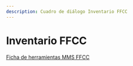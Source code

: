 ```yaml
---
description: Cuadro de diálogo Inventario FFCC
---
```


# Inventario FFCC

[Ficha de herramientas MMS FFCC](./)

